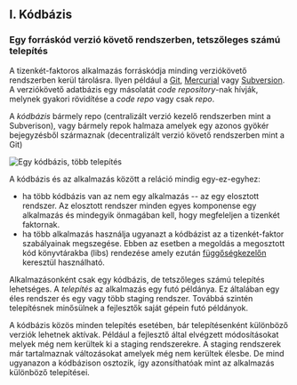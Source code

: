 ## I. Kódbázis
### Egy forráskód verzió követő rendszerben, tetszőleges számú telepítés

A tizenkét-faktoros alkalmazás forráskódja minding verziókövető rendszerben kerül tárolásra. Ilyen például a [Git](http://git-scm.com/), [Mercurial](https://www.mercurial-scm.org/) vagy [Subversion](http://subversion.apache.org/). A verziókövető adatbázis egy másolatát *code repository*-nak hívják, melynek gyakori rövidítése a *code repo* vagy csak *repo*.

A *kódbázis* bármely repo (centralizált verzió kezelő rendszerben mint a Subverison), vagy bármely repok halmaza amelyek egy azonos gyökér bejegyzésből származnak (decentralizált verzió követő rendszerben mint a Git)

![Egy kódbázis, több telepítés](/images/codebase-deploys.png)

A kódbázis és az alkalmazás között a reláció mindig egy-ez-egyhez:

* ha több kódbázis van az nem egy alkalmazás -- az egy elosztott rendszer. Az elosztott rendszer minden egyes komponense egy alkalmazás és mindegyik önmagában kell, hogy megfeleljen a tizenkét faktornak.
* ha több alkalmazás használja ugyanazt a kódbázist az a tizenkét-faktor szabályainak megszegése. Ebben az esetben a megoldás a megosztott kód könyvtárakba (libs) rendezése amely ezután [függőségkezelőn](./dependencies) keresztül használható.

Alkalmazásonként csak egy kódbázis, de tetszőleges számú telepítés lehetséges. A *telepítés* az alkalmazás egy futó példánya. Ez általában egy éles rendszer és egy vagy több staging rendszer. Továbbá szintén telepítésnek minősülnek a fejlesztők saját gépein futó példányok.

A kódbázis közös minden telepítés esetében, bár telepítésenként különböző verziók lehetnek aktívak. Például a fejlesztő által elvégzett módosításokat melyek még nem kerültek ki a staging rendszerekre. A staging rendszerek már tartalmaznak változásokat amelyek még nem kerültek élesbe. De mind ugyanazon a kódbázison osztozik, így azonsíthatóak mint az alkalmazás különböző telepítései.

